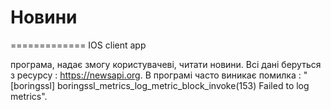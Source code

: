 
# Новини
=============
IOS client app

програма, надає змогу користувачеві, читати новини. Всі дані беруться з ресурсу : https://newsapi.org.
В програмі часто виникає помилка :  "[boringssl] boringssl_metrics_log_metric_block_invoke(153) Failed to log metrics".


